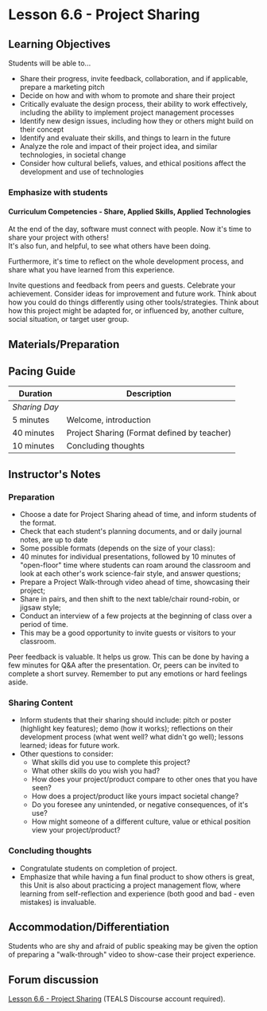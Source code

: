 # Lesson 6.6 - Project Sharing

## Learning Objectives

Students will be able to...

* Share their progress, invite feedback, collaboration, and if applicable, prepare a marketing pitch
* Decide on how and with whom to promote and share their project
* Critically evaluate the design process, their ability to work effectively, including the ability to implement project management processes
* Identify new design issues, including how they or others might build on their concept
* Identify and evaluate their skills, and things to learn in the future
* Analyze the role and impact of their project idea, and similar technologies, in societal change
* Consider how cultural beliefs, values, and ethical positions affect the development and use of technologies

### Emphasize with students

#### Curriculum Competencies - Share, Applied Skills, Applied Technologies

At the end of the day, software must connect with people.  Now it's time to share your project with others!  
It's also fun, and helpful, to see what others have been doing.  

Furthermore, it's time to reflect on the whole development process, and share what you have learned from this experience.  

Invite questions and feedback from peers and guests.  Celebrate your achievement.  Consider ideas for improvement and future work. Think about how you could do things differently using other tools/strategies. Think about how this project might be adapted for, or influenced by, another culture, social situation, or target user group.

## Materials/Preparation

## Pacing Guide

| Duration      | Description                                   |
| ------------- | --------------------------------------------- |
| _Sharing Day_   |                                               |
| 5 minutes     | Welcome, introduction |
| 40 minutes    | Project Sharing (Format defined by teacher)                           |
| 10 minutes    | Concluding thoughts                                   |

## Instructor's Notes

### Preparation

* Choose a date for Project Sharing ahead of time, and inform students of the format.
* Check that each student's planning documents, and or daily journal notes, are up to date
* Some possible formats (depends on the size of your class):
* 40 minutes for individual presentations, followed by 10 minutes of "open-floor" time where students can roam around the classroom and look at each other's work science-fair style, and answer questions;
* Prepare a Project Walk-through video ahead of time, showcasing their project;
* Share in pairs, and then shift to the next table/chair round-robin, or jigsaw style;  
* Conduct an interview of a few projects at the beginning of class over a period of time.
* This may be a good opportunity to invite guests or visitors to your classroom.

Peer feedback is valuable.  It helps us grow.  This can be done by having a few minutes for Q&A after the presentation.  Or, peers can be invited to complete a short survey.  Remember to put any emotions or hard feelings aside.

### Sharing Content

* Inform students that their sharing should include:  pitch or poster (highlight key features); demo (how it works); reflections on their development process (what went well? what didn't go well);  lessons learned;  ideas for future work.
* Other questions to consider:
  * What skills did you use to complete this project?
  * What other skills do you wish you had?
  * How does your project/product compare to other ones that you have seen?
  * How does a project/product like yours impact societal change?
  * Do you foresee any unintended, or negative consequences, of it's use?
  * How might someone of a different culture, value or ethical position view your project/product?

### Concluding thoughts

* Congratulate students on completion of project.
* Emphasize that while having a fun final product to show others is great, this Unit is also about practicing a project management flow, where learning from self-reflection and experience (both good and bad - even mistakes) is invaluable.

## Accommodation/Differentiation

Students who are shy and afraid of public speaking may be given the option of preparing a "walk-through" video to show-case their project experience.

## Forum discussion

[Lesson 6.6 - Project Sharing](http://forums.tealsk12.org/c/intro-unit-6/lesson-6-6-project-sharing) (TEALS Discourse account required).
